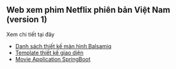 ## Web xem phim Netflix phiên bản Việt Nam (version 1)

Xem chi tiết tại đây

- [Danh sách thiết kế màn hình Balsamiq](./balsamiq)
- [Template thiết kế giao diện](./template-html)
- [Movie Application SpringBoot](./movie-app)
